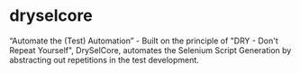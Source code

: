 # dryselcore
“Automate the (Test) Automation” - Built on the principle of "DRY - Don't Repeat Yourself", DrySelCore, automates the Selenium Script Generation by abstracting out repetitions in the test development. 

